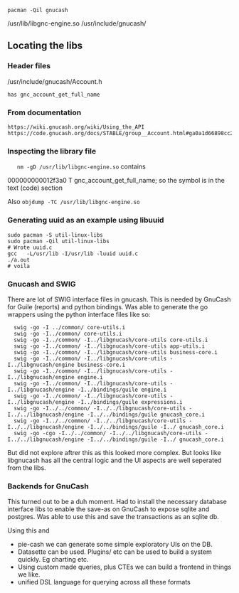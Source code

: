 `pacman -Qil gnucash`

/usr/lib/libgnc-engine.so
/usr/include/gnucash/

## Locating the libs 
    
### Header files 

  /usr/include/gnucash/Account.h 
    
    has gnc_account_get_full_name

### From documentation
    https://wiki.gnucash.org/wiki/Using_the_API 
    https://code.gnucash.org/docs/STABLE/group__Account.html#ga0a1d66898cc2bdce82000e08bad9b374

### Inspecting the library file 

`    nm -gD /usr/lib/libgnc-engine.so ` contains

000000000012f3a0 T gnc_account_get_full_name; 
so the symbol is in the text (code) section


Also `objdump -TC /usr/lib/libgnc-engine.so` 


### Generating uuid as an example using libuuid

```
sudo pacman -S util-linux-libs
sudo pacman -Qil util-linux-libs 
# Wrote uuid.c
gcc   -L/usr/lib -I/usr/lib -luuid uuid.c
./a.out
# voila
```

### Gnucash and SWIG 

There are lot of SWIG interface files in gnucash. This is needed by GnuCash for Guile (reports) and python bindings. 
Was able to generate the go wrappers using the python interface files like so: 

```
  swig -go -I ../common/ core-utils.i
  swig -go -I../common/ core-utils.i
  swig -go -I../common/ -I../libgnucash/core-utils core-utils.i
  swig -go -I../common/ -I../libgnucash/core-utils app-utils.i
  swig -go -I../common/ -I../libgnucash/core-utils business-core.i  
  swig -go -I../common/ -I../libgnucash/core-utils -I../libgnucash/engine business-core.i
  swig -go -I../common/ -I../libgnucash/core-utils -I../libgnucash/engine engine.i
  swig -go -I../common/ -I../libgnucash/core-utils -I../libgnucash/engine -I../bindings/guile engine.i
  swig -go -I../common/ -I../libgnucash/core-utils -I../libgnucash/engine -I../bindings/guile expressions.i
  swig -go -I../../common/ -I../../libgnucash/core-utils -I../../libgnucash/engine -I../../bindings/guile gnucash_core.i
  swig -go -I../../common/ -I../../libgnucash/core-utils -I../../libgnucash/engine -I../../bindings/guile -I../ gnucash_core.i  
  swig -go -cgo -I../../common/ -I../../libgnucash/core-utils -I../../libgnucash/engine -I../../bindings/guile -I../ gnucash_core.i
```

But did not explore aftrer this as this looked more complex. But looks like libgnucash has all the central logic and the UI aspects are well seperated from the libs. 

### Backends for GnuCash 

This turned out to be a duh moment. Had to install the necessary database interface libs to enable the save-as on GnuCash to expose sqlite and postgres. Was able to use this and save the transactions as an sqlite db. 

Using this and 
 - pie-cash we can generate some simple exploratory UIs on the DB. 
 - Datasette can be used. Plugins/ etc can be used to build a system quickly. Eg charting etc. 
 - Using custom made queries, plus CTEs we can build a frontend in things we like.
 - unified DSL language for querying across all these formats